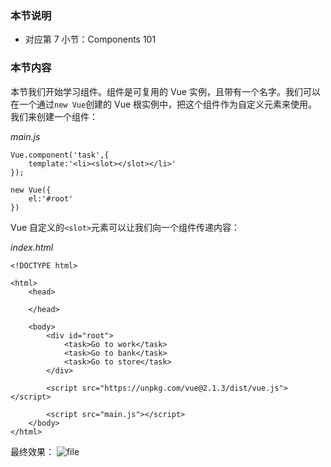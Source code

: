 ### 本节说明
* 对应第 7 小节：Components 101

### 本节内容
本节我们开始学习组件。组件是可复用的 Vue 实例，且带有一个名字。我们可以在一个通过`new Vue`创建的 Vue 根实例中，把这个组件作为自定义元素来使用。我们来创建一个组件：

*main.js*
```
Vue.component('task',{
    template:'<li><slot></slot></li>'
});

new Vue({
    el:'#root'
})
```
Vue 自定义的`<slot>`元素可以让我们向一个组件传递内容：

*index.html*
```
<!DOCTYPE html>

<html>
    <head>
    
    </head>

    <body>
        <div id="root">
            <task>Go to work</task>
            <task>Go to bank</task>
            <task>Go to store</task>
        </div>

        <script src="https://unpkg.com/vue@2.1.3/dist/vue.js"></script>

        <script src="main.js"></script>
    </body>
</html>
```
最终效果：
![file](https://lccdn.phphub.org/uploads/images/201810/13/19192/8HUukKYqxw.png?imageView2/2/w/1240/h/0)
